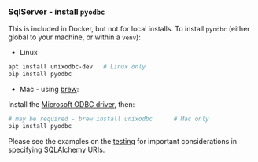 ### SqlServer - install `pyodbc`

This is included in Docker, but not for local installs.  To install `pyodbc` (either global to your machine, or within a `venv`):

* Linux

```bash
apt install unixodbc-dev   # Linux only
pip install pyodbc
```

* Mac - using [brew](https://brew.sh/):

Install the [Microsoft ODBC driver](https://docs.microsoft.com/en-us/sql/connect/odbc/linux-mac/install-microsoft-odbc-driver-sql-server-macos?view=sql-server-ver16), then:

```bash
# may be required - brew install unixodbc      # Mac only
pip install pyodbc
```

Please see the examples on the [testing](../Database-Connectivity) for important considerations in specifying SQLAlchemy URIs.

&nbsp;